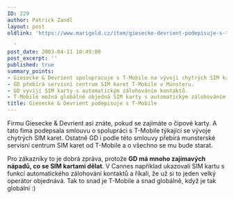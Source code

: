```yaml
---
ID: 229
author: Patrick Zandl
layout: post
oldlink: 'https://www.marigold.cz/item/giesecke-devrient-podepisuje-s-t-mobile

  '
post_date: 2003-04-11 10:49:00
post_excerpt: ''
published: true
summary_points:
- Giesecke & Devrient spolupracuje s T-Mobile na vývoji chytrých SIM karet.
- GD přebírá servisní centrum SIM karet T-Mobile v Münsteru.
- GD vyvíjí SIM karty s automatickým zálohováním kontaktů.
- T-Mobile možná globálně objedná SIM karty s automatickým zálohováním.
title: Giesecke & Devrient podepisuje s T-Mobile
---
```


<p>
Firmu Giesecke &amp; Devrient asi znáte, pokud se zajímáte o čipové karty. A tato fima podepsala smlouvu o spolupráci s T-Mobile týkající se vývoje chytrých SIM karet. Ostatně GD i podle této smlouvy přebírá munsterské servisní centrum SIM karet od T-Mobile a o všechno se mu bude starat. </p>

<p>
Pro zákazníky to je dobrá zpráva, protože <STRONG>GD má mnoho zajímavých nápadů, co se SIM kartami dělat</STRONG>. V Cannes například ukazovali SIM kartu s funkcí automatického zálohování kontaktů a říkali, že už si to jeden velký operátor objednává. Tak to snad je T-Mobile a snad globálně, když je tak globální :)</p>